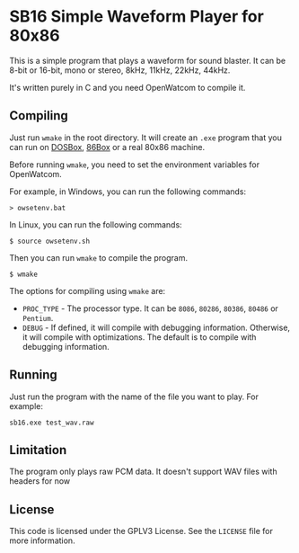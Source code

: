 # SB16 Simple Waveform Player for 80x86

This is a simple program that plays a waveform for sound blaster.
It can be 8-bit or 16-bit, mono or stereo, 8kHz, 11kHz, 22kHz, 44kHz.

It's written purely in C and you need OpenWatcom to compile it.

## Compiling

Just run `wmake` in the root directory. It will create an `.exe` program
that you can run on [DOSBox](https://www.dosbox.com/), [86Box](https://86box.net/)
or a real 80x86 machine.

Before running `wmake`, you need to set the environment variables for OpenWatcom.

For example, in Windows, you can run the following commands:

```
> owsetenv.bat 
```

In Linux, you can run the following commands:

```
$ source owsetenv.sh
```

Then you can run `wmake` to compile the program.

```
$ wmake
```

The options for compiling using `wmake` are:

- `PROC_TYPE` - The processor type. It can be `8086`, `80286`, `80386`, `80486` or `Pentium`.
- `DEBUG` - If defined, it will compile with debugging information. Otherwise, it will compile with optimizations.
  The default is to compile with debugging information.

## Running

Just run the program with the name of the file you want to play. For example:

```
sb16.exe test_wav.raw
```

## Limitation 

The program only plays raw PCM data. It doesn't support WAV files with headers for now

## License

This code is licensed under the GPLV3 License. See the `LICENSE` file for more information.
